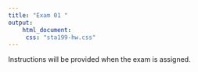 ```yaml
---
title: "Exam 01 "
output: 
    html_document: 
     css: "sta199-hw.css"
---
```


Instructions will be provided when the exam is assigned.
